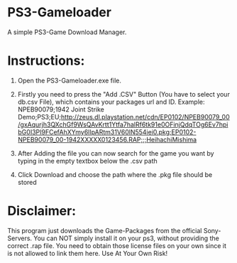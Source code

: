 # PS3-Gameloader
A simple PS3-Game Download Manager.

# Instructions:

1. Open the PS3-Gameloader.exe file.

2. Firstly you need to press the "Add .CSV" Button (You have to select your db.csv File), which contains your packages url and ID. Example:
 NPEB90079;1942 Joint Strike Demo;PS3;EU;http://zeus.dl.playstation.net/cdn/EP0102/NPEB90079_00/gxAqurjh3QXchGf9WsQAvKrtt1Ytfa7halRf6tk91e0OFinjQdqTOg6Ev7hpibG0I3PI9FCefAhXYmy6lIpARtm31V60lN554iei0.pkg;EP0102-NPEB90079_00-1942XXXXX0123456.RAP;;;HeihachiMishima

3. After Adding the file you can now search for the game you want by typing in the empty textbox below the .csv path

4. Click Download and choose the path where the .pkg file should be stored

# Disclaimer:
This program just downloads the Game-Packages from the official Sony-Servers. You can NOT simply install it on your ps3, without providing the correct .rap file. You need to obtain those license files on your own since it is not allowed to link them here. 
Use At Your Own Risk!
